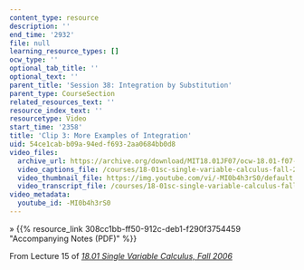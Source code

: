 ```yaml
---
content_type: resource
description: ''
end_time: '2932'
file: null
learning_resource_types: []
ocw_type: ''
optional_tab_title: ''
optional_text: ''
parent_title: 'Session 38: Integration by Substitution'
parent_type: CourseSection
related_resources_text: ''
resource_index_text: ''
resourcetype: Video
start_time: '2358'
title: 'Clip 3: More Examples of Integration'
uid: 54ce1cab-b09a-94ed-f693-2aa0684bb0d8
video_files:
  archive_url: https://archive.org/download/MIT18.01JF07/ocw-18.01-f07-lec15_300k.mp4
  video_captions_file: /courses/18-01sc-single-variable-calculus-fall-2010/2ec90a8a865d5266b79cfae7323493a4_-MI0b4h3rS0.vtt
  video_thumbnail_file: https://img.youtube.com/vi/-MI0b4h3rS0/default.jpg
  video_transcript_file: /courses/18-01sc-single-variable-calculus-fall-2010/061da460e9f96cc818e9f69f35fbc8aa_-MI0b4h3rS0.pdf
video_metadata:
  youtube_id: -MI0b4h3rS0
---
```


» {{% resource_link 308cc1bb-ff50-912c-deb1-f290f3754459 "Accompanying Notes (PDF)" %}}

From Lecture 15 of [_18.01 Single Variable Calculus, Fall 2006_](/courses/18-01-single-variable-calculus-fall-2006/video_galleries/video-lectures)

